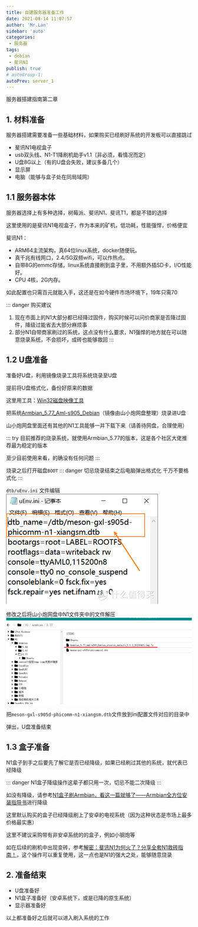 ```yaml
--- 
title: 自建服务器准备工作
date: 2021-08-14 11:07:57
author: 'Mr.Lan'
sidebar: 'auto'
categories: 
 - 服务器
tags: 
 - debian
 - 斐讯N1
publish: true
# autoGroup-1: 
autoPrev: server_1
---
```


服务器搭建指南第二章
<!-- more -->
## **1. 材料准备**
服务器搭建需要准备一些基础材料，如果购买已经刷好系统的开发板可以直接跳过

+ 斐讯N1电视盒子
+ usb双头线、N1-T1降刷机助手v1.1（非必须，看情况而定）
+ U盘8G以上（有的U盘会失败，建议多备几个）
+ 显示屏
+ 电脑（能够与盒子处在同局域网）

## **1.1 服务器本体**
服务器选择上有多种选择，树莓派、斐讯N1、斐讯T1，都是不错的选择

这里使用的是斐讯N1电视盒子，作为本来的矿机，低功耗，性能强悍，价格便宜

斐讯N1：
+ ARM64主流架构，真64位linux系统，docker随便玩。
+ 真千兆有线网口，2.4/5G双频wifi，可以作热点。
+ 自带8G的emmc存储，linux系统直接刷到盒子里，不用额外插SD卡，I/O性能好。
+ CPU 4核，2G内存。

如此配置也只需百元就能入手，这还是在如今硬件市场环境下，19年只需70

::: danger 购买建议
1. 现在市面上的N1大部分都已经降过固件，购买时候可以问价商家是否降过固件，降级过能省去大部分麻烦事
2. 部分N1自带商家刷过的系统，这点没有什么要求，N1强悍的地方就在可以随意烧录系统，不会损坏，成砖也能够救回
:::

## **1.2 U盘准备**
准备好U盘，利用镜像烧录工具将系统烧录至U盘

提前将U盘格式化，备份好原来的数据

这里用工具：[Win32磁盘映像工具](http://www.xitongzhijia.net/soft/179174.html)

把系统[Armbian_5.77_Aml-s905_Debian](https://disk.sbsb.fun/)（镜像由山小炮网盘整理）烧录进U盘

山小炮网盘里面还有其他的N1工具能够一并下载下来（请善待网盘，合理使用）

::: try
目前推荐的烧录系统，就使用Armbian_5.77的版本，这是各个社区大佬推荐最为稳定的版本

至少目前使用来看，的确没有任何问题
:::

烧录之后打开磁盘`BOOT`
::: danger
切忌烧录结束之后电脑弹出格式化 千万不要格式化
:::

`dtb/uEnv.ini` 文件编辑
![image](./img/ini.png)

修改之后将山小炮网盘中N1文件夹中的文件解压
![image](./img/2021-08-14%20114956.png)

把`meson-gxl-s905d-phicomm-n1-xiangsm.dtb`文件放到ini配置文件对应的目录中

弹出，U盘准备结束

## **1.3 盒子准备**
N1盒子到手之后要先了解它是否已经降级，如果已经刷过其他的系统，就代表已经降级

::: danger
N1盒子降级操作这辈子都只用一次，切忌不能二次降级
:::

如没有降级，请参考[N1盒子刷Armbian，看这一篇就够了——Armbian全方位安装指导书](https://post.smzdm.com/p/alpwnxmp/)进行降级

这里默认购买的盒子已经降级刷上了安卓的电视系统（因为这种状态是市场上最多价格最实惠）

这里不建议采购带有非安卓系统的的盒子，例如小钢炮等

如在后续的刷机中出现变砖，参考[解密：斐讯N1为何火了？分享全套N1救砖指南！](https://www.bilibili.com/video/BV19J411c7Zf?from=search&seid=12767839427503233749)，这个操作可以重复使用，这一点也是N1的强大之处，能够随意烧录

## **2. 准备结束**

+ U盘准备好
+ N1盒子准备好（安卓系统下，或是已降的原生系统）
+ 显示器准备好

以上都准备好之后就可以进入刷入系统的工作
